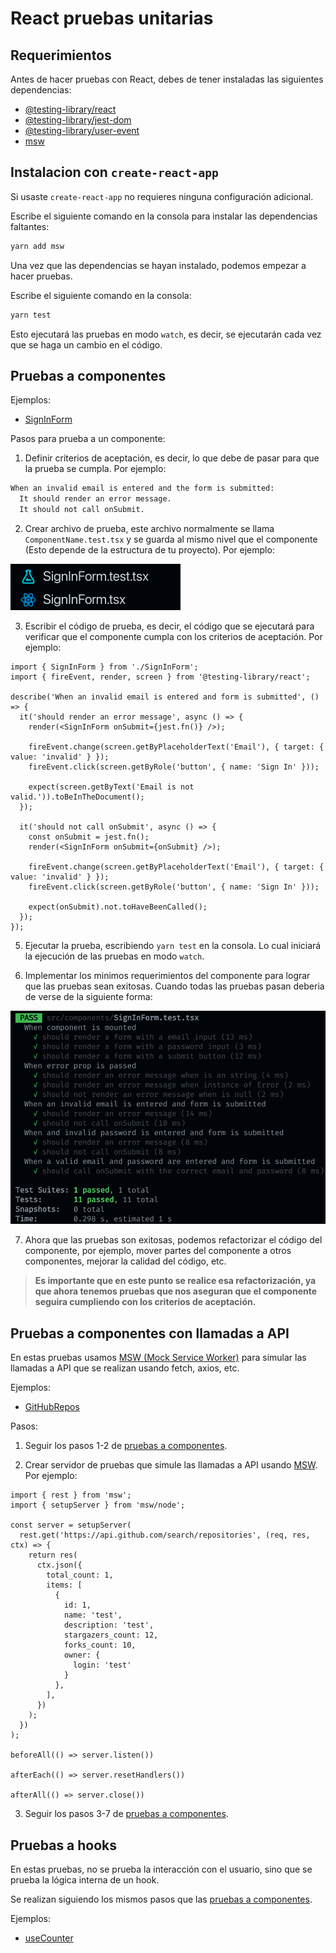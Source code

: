 # React pruebas unitarias

## Requerimientos

Antes de hacer pruebas con React, debes de tener instaladas las siguientes dependencias:

- [@testing-library/react](https://testing-library.com/docs/react-testing-library/intro)
- [@testing-library/jest-dom](https://testing-library.com/docs/ecosystem-jest-dom)
- [@testing-library/user-event](https://testing-library.com/docs/user-event/intro)
- [msw](https://mswjs.io/docs/getting-started/install)

## Instalacion con `create-react-app`

Si usaste `create-react-app` no requieres ninguna configuración adicional.

Escribe el siguiente comando en la consola para instalar las dependencias faltantes:

```bash
yarn add msw
```

Una vez que las dependencias se hayan instalado, podemos empezar a hacer pruebas.

Escribe el siguiente comando en la consola:

```bash
yarn test
```

Esto ejecutará las pruebas en modo `watch`, es decir, se ejecutarán cada vez que se haga un cambio en el código.

## Pruebas a componentes

Ejemplos:

- [SignInForm](./src/components/SignInForm.test.tsx)

Pasos para prueba a un componente:

1. Definir criterios de aceptación, es decir, lo que debe de pasar para que la prueba se cumpla. Por ejemplo:

```txt
When an invalid email is entered and the form is submitted:
  It should render an error message.
  It should not call onSubmit.
```

2. Crear archivo de prueba, este archivo normalmente se llama `ComponentName.test.tsx` y se guarda al mismo nivel que el componente (Esto depende de la estructura de tu proyecto). Por ejemplo:

![Nombre de archivo de prueba](./images/test-file-name.png)

3. Escribir el código de prueba, es decir, el código que se ejecutará para verificar que el componente cumpla con los criterios de aceptación. Por ejemplo:

```tsx
import { SignInForm } from './SignInForm';
import { fireEvent, render, screen } from '@testing-library/react';

describe('When an invalid email is entered and form is submitted', () => {
  it('should render an error message', async () => {
    render(<SignInForm onSubmit={jest.fn()} />);

    fireEvent.change(screen.getByPlaceholderText('Email'), { target: { value: 'invalid' } });
    fireEvent.click(screen.getByRole('button', { name: 'Sign In' }));

    expect(screen.getByText('Email is not valid.')).toBeInTheDocument();
  });

  it('should not call onSubmit', async () => {
    const onSubmit = jest.fn();
    render(<SignInForm onSubmit={onSubmit} />);

    fireEvent.change(screen.getByPlaceholderText('Email'), { target: { value: 'invalid' } });
    fireEvent.click(screen.getByRole('button', { name: 'Sign In' }));

    expect(onSubmit).not.toHaveBeenCalled();
  });
});
```

5. Ejecutar la prueba, escribiendo `yarn test` en la consola. Lo cual iniciará la ejecución de las pruebas en modo `watch`.

6. Implementar los minimos requerimientos del componente para lograr que las pruebas sean exitosas. Cuando todas las pruebas pasan deberia de verse de la siguiente forma:

![Pruebas de componente pasando](./images/component-tests-passing.png)

7. Ahora que las pruebas son exitosas, podemos refactorizar el código del componente, por ejemplo, mover partes del componente a otros componentes, mejorar la calidad del código, etc.

> **Es importante que en este punto se realice esa refactorización, ya que ahora tenemos pruebas que nos aseguran que el componente seguira cumpliendo con los criterios de aceptación.**

## Pruebas a componentes con llamadas a API

En estas pruebas usamos [MSW (Mock Service Worker)](https://mswjs.io/docs/getting-started/install) para simular
las llamadas a API que se realizan usando fetch, axios, etc.

Ejemplos:

- [GitHubRepos](./src/routes/GitHubRepos.test.tsx)

Pasos:

1. Seguir los pasos 1-2 de [pruebas a componentes](#pruebas-a-componentes).

2. Crear servidor de pruebas que simule las llamadas a API usando [MSW](https://mswjs.io/docs/getting-started/install). Por ejemplo:

```tsx
import { rest } from 'msw';
import { setupServer } from 'msw/node';

const server = setupServer(
  rest.get('https://api.github.com/search/repositories', (req, res, ctx) => {
    return res(
      ctx.json({
        total_count: 1,
        items: [
          {
            id: 1,
            name: 'test',
            description: 'test',
            stargazers_count: 12,
            forks_count: 10,
            owner: {
              login: 'test'
            }
          },
        ],
      })
    );
  })
);

beforeAll(() => server.listen())

afterEach(() => server.resetHandlers())

afterAll(() => server.close())
```

3. Seguir los pasos 3-7 de [pruebas a componentes](#pruebas-a-componentes).

## Pruebas a hooks

En estas pruebas, no se prueba la interacción con el usuario, sino que se prueba la lógica interna de un hook.

Se realizan siguiendo los mismos pasos que las [pruebas a componentes](#pruebas-a-componentes).

Ejemplos:

- [useCounter](./src/hooks/useCounter.test.ts)
